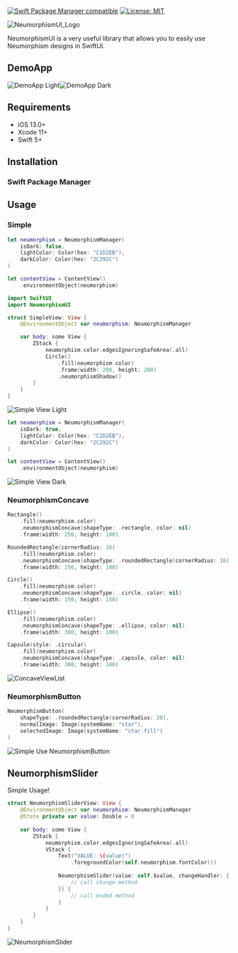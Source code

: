 [![Swift Package Manager compatible](https://img.shields.io/badge/Swift%20Package%20Manager-compatible-brightgreen.svg)](https://github.com/apple/swift-package-manager)
[![License: MIT](https://img.shields.io/badge/License-MIT-yellow.svg)](https://opensource.org/licenses/MIT)

![NeumorphismUI_Logo](https://lh3.googleusercontent.com/S1REq4Ho1X3s3aM3fuibD4byW2M_X8Jf3asUSAI8RhTjMJAg4wfJAYJwjK9pyuCsORVA39ATqgFyNStQo63lbDYMd9Skgd7RlXNmIgLKz1M84GHOPDIn5oX6zjtURMdOzde7xZcEeHlbpYQ5yZDpe1JSMGIeds4cESqPWJ81D4QrAyRYtcWwe907pj4VuLNTIgrierMptQ24HPKasILtjlETz_PCYk6uvi4qnz-gRsnkH8iw6icemOx0BNbJwuxzXBpkDgytuf-zFD96LyUxxYTkgaqey16zOhdFXUYw-_VLAA3TyqRhT9H-sp_W2T7silelzRswJYEg9L3aE8i9-nqJZYjBlvbcKlMO86saNOZGaP5o3pp-3Of3-BNDUGhsDMyhPlj3cvvRzXlfdUgJ68Wwy37eNAcK_1bWkyaIKQrRlN96KzuUGdaLhfzTJdz4xRe81NoH64aQF-KbqWeuRCsYiF4ydw36Kc8u7FXjgwtfkqYI9VrHXV24lpW1YssHeTWaUjavjLM09kU0Mz8b_NjD94KUf2-7B9ndzeLW9N1_ymRjPIuYJNpFt-7QYJ7gCTkjPqnXQzOFVZb8hm5A7kkJ5_-okKNh6efjfcCaQrNB_GqPOJls9HkvAAd1jhKdZYBo0o3_W_2_R7qnW8doMMG-gz99Li-zih4Ld-8L8dhElhUzkCCZSoIQDBxOKkF4eRNV34tJ0o_Q1l31pmnaUl0SNJuWn5WB3SkGXZiqsijRK5CY0AZ2kPI8=w1006-h273-no)


NeumorphismUI is a very useful library that allows you to easily use Neumorphism designs in SwiftUI.

## DemoApp

![DemoApp Light](https://lh3.googleusercontent.com/7p5R69dgYewih6ErvQaGviO1C1o7GbbsB3TtBdDsmtYo1P8bVLlsdym0M4TpA8nmd6OrGsfFb3fb5KMdDcWqqQ5DDQZt2bbWieYBJFMVtyt_VmkoPQBL4Xn2A3T_gzpICYHBdh7epTbzC-TLC0qDTcBMUO4taBN9jMzoAdlvps91dsWJDAelYFw7nR4NzOYRg3TH1ox7pFkoK-V8no-bG2Vr761vp7rQ55_YIhhNguD3qm2CkyToTqj59y2oFksvq3CYzVFYINP19yL8n8JM-A0ZljnGW_ZzkgFsqbS-aQIrpxcjGY5MNCoLNxO_3IckG2O4Kx7W5QBlRJWPhVUk-RhKnZbSLsWyRBkdSnWCfXAQR0hDMlYRwAXPglHIMg6UXYb0E_jlgIpT3xJ4h4de_KVCpXlanYcsslgN7Ig_onZqjU9m64jmSi734cJHGv-eAambo5k32giaLWKXnkbH-w769dk_HPeXkfQLPR5dQyLoM4X1lG_qkFRmMER5jQBxkaWS9gUWlcABqO9kP1OUVtjiLRvq9ClNAcxk4BDbRPnfVFWhRpp6AqhU0PqiPh-DhFfx-OOrqlqoQ6diUNC9WFL0ZE33_QrUA_O6Ep9VSTqzp-0zNWh9cTFpbEfHxBIogh9sZwUCoZAwcIfCi0Sfzn72_pIVA1DvLjkSOnQ19Vi2N4KoWhY2L-ZRGctXLOWXN74nN6n3f8ld2X-vkJGTfaL3t5sw0kPA6jNm9bGMMegCk10CrzyLz48L=w218-h472-no)![DemoApp Dark](https://lh3.googleusercontent.com/p32Zm1UQZn67d5a4TFK9AKubF6P-x0qrTaH9Bo2pIpbbO58EY0_ShvYkN_1gbqcOurfAtpoGw84kzj7xW0GTX_3CKpdk2bdNAsFjT8UgnnWSewWGLEcSNdISf6LeQzrx9t5XOBl8Vt8tMDbl0i6YIhG58VszTcPkzdkJGQW7LdSFTeShaXwiXkLNwS1nVYcg-H1-k0gqEVeWTzjSlknUHrq25pc_QvdRJwxQo6aPl1Sh2EExOA0AUB5St3Trf9Eoa3y5An5p0AiaYdeUDp3UeE73vUXd_hOlIy6-FijLmCMPjE5Q5c3c1UV9UWaBVUCCQdFS-40cfszDjayESP38475X0lccEUkLelJgW_alBT-wEpmRBtL0RNVjAS2mhUQcYKyRsSZqiCngkOc5jmCMn-1HFCF2Cv_vy-rpKTO2ZaS0Z9Qkxm0ExOju7uy4a41EMBx_LdNxtjJV5l0vTHZAiMv94rSFixXoIiatw3r1dP1v4u1xxcGbleKqe32CrWugNKOBPan_EA6sPpQuAHiUq8QsA-VYOncUYdb_VVtHG8mg-Mv23bPD5tiP4CqyGUjdBqpgRB9y-lOu2MDstziJTfEo7C9bMbWDzhB03jgQTxQrH2828BzPnyelcOP0R86ddont8YAN_o2iYmjC7lIbHSPO-Q1S9ckCJfAkWOpHSu-Iikhrl_J2xgWC8ev-9bebINHVHyDpOyZJSXM75UNB8iuZoAxNAhDogJjVK0iJTHOfavym3lp_oRdy=w218-h472-no)

## Requirements

+ iOS 13.0+
+ Xcode 11+
+ Swift  5+

## Installation

### Swift Package Manager


## Usage

### Simple

```swift
let neumorphism = NeumorphismManager(
    isDark: false,
    lightColor: Color(hex: "C1D2EB"),
    darkColor: Color(hex: "2C292C")
)

let contentView = ContentView()
    .environmentObject(neumorphism)
```

```swift
import SwiftUI
import NeumorphismUI

struct SimpleView: View {
    @EnvironmentObject var neumorphism: NeumorphismManager

    var body: some View {
        ZStack {
            neumorphism.color.edgesIgnoringSafeArea(.all)
            Circle()
                .fill(neumorphism.color)
                .frame(width: 200, height: 200)
                .neumorphismShadow()
        }
    }
}
```

![Simple View Light](https://lh3.googleusercontent.com/HzvANbBYq6ymdEqHlEXuwGgCWzmQGXJcCGeOAPmUJrFhyW-dUE0aM-W44jFGatvMpeYDOzHNQetVmkj6pIFxylY7xqrGEaGGEtT68sPKxx2T6ieOLWYHtgbc8m-qF5sQK5fbTskRT_ggO-fQzI7sBxq_DIYIoNAzFkY_U0gdEorFcH1rnfeDPwhC4Vemqrj5AENpKfog2llfDRmVibnumfy4dsq51aBvGEgF9LaQSjzQzkm_Mz8ZgYgkRamYoOKzM8ZzZH7difejlDb8L3JPec5a5LucrG70SYfzQYZYkeOoq8rplZ_x9a6Xq8sArZES-Kx4rIEYX1HgPyZL7jvjzAgbH_DJjdEp-gnz3Y083pNoskKcC4_OT_PNHTIo37w07NSaPVVfj-0hLUFfxARkkFQ5gRSsKYToXsuiDfyaNPw5I39Urz3BHmNaeWIcxni9xelZujTsW-KkM14RcBG2gtrklu9sIELDoNm8UV_mzHvuewaVgZr0TITnJH0LjLDxjF-Qqeytnu9HhGqBbReaK4UFwohrtcOd21REEojfpz0TZ9uuNsKNRaGqplcgYhPy48lDujX-irpahZFVFb5jKCkM8bUHpCse9lnMZTO9_mgvV4hh_2KXaUIJ6fVLAeiLrXvPI9NU6LrnPdvRj2y-B1JoAL_TSPUga3DqyTzagK76jAQh_rsJSVpAj7Sg4A2Ukf3_O2P2FMveyd47bj-ybzYVjgmHwKrB5bTwaupXUJXjjAROQQ=w377-h677-no)

```swift
let neumorphism = NeumorphismManager(
    isDark: true,
    lightColor: Color(hex: "C1D2EB"),
    darkColor: Color(hex: "2C292C")
)

let contentView = ContentView()
    .environmentObject(neumorphism)
```

![Simple View Dark](https://lh3.googleusercontent.com/aowkfsM8DhHCYOjKVqf_k22EeHBLYzj1-xyP2BJ6ygUFhdhzqGXfKaQlccC5U7pgwVtHxd-5IIVeLDH3z4YmbhPHLzVGBHPMDOZcZND2lFCXSakb0-naUInKy29KDmbW1WkLmKKpvFvF-isE06qX6bih2O_kt7Q5_Svn0AldDriq82huLgESCZpqPtxWW6-PmEdS_32ordPB7Y_c88poyvJEW7EnYWU-cteCSeQKGpfXssodgmg7HcWOdGHiTWBM2oD9oP2QYtE13tBovvOpQV4RPYAbJVlA92HzeGEJR_jUB4-8jTbp4zuKZIF_iZCMLbHB6IJocitTZ_eWC9V-LP8kFE5SLFxGCLOYh_FcvrVjdvcKIFXGLgFOwmT6Svlt0bTwqLjVmKrSDt_x01jq_WDVZbSNkayAp6Hy1XWUMb9BpO5c_HsJj876PJX35-bQXcXkwLvUMbHlcqG8EoGJb_3LUuhMDAAXV26NoweDyhG6fLLKiA8_uPM_Wbjx9S42tp9qM4joLpb5YzqDuTCKt_BVE0Ke1cyuTSdqyhN4nDhgVsTApNOsr7wgHGl_VfyYCBw8U9LFsObvTvTb11LDud9CNCYiB870iLTPBf3LEgleHa_v2OGzMe5VSauG7sVaeySO_sbIDWKuGzBgN7wmx17mn8Da5H72io4EEpW67Pk2LxPNB75QGL6EqZdaN3ZV6XezedkuYsFkTmV9Id_ghuAhVUKDCMqAi26nUxKj2b2ZCa2edQ=w377-h677-no)


### NeumorphismConcave
```swift
Rectangle()
    .fill(neumorphism.color)
    .neumorphismConcave(shapeType: .rectangle, color: nil)
    .frame(width: 256, height: 100)

RoundedRectangle(cornerRadius: 16)
    .fill(neumorphism.color)
    .neumorphismConcave(shapeType: .roundedRectangle(cornerRadius: 16), color: nil)
    .frame(width: 256, height: 100)

Circle()
    .fill(neumorphism.color)
    .neumorphismConcave(shapeType: .circle, color: nil)
    .frame(width: 150, height: 150)

Ellipse()
    .fill(neumorphism.color)
    .neumorphismConcave(shapeType: .ellipse, color: nil)
    .frame(width: 300, height: 100)

Capsule(style: .circular)
    .fill(neumorphism.color)
    .neumorphismConcave(shapeType: .capsule, color: nil)
    .frame(width: 300, height: 100)
```

![ConcaveViewList](https://lh3.googleusercontent.com/8qmkb6XSVTMdjJj3QM0rMZ7Pxa3Ox8JjtXwGebwCGFFUTx3ULB9g8bR1i1_rGBQ78VxLV38UzNJzVhDITefLh6_fDG2UO7Mp0FQEE8lGopVEug2WJYf3GeIhBTbIY1S_msOLNIOTpiX9ehdjC71d1fVaf4QvFHgTOYc9t4d2cPcraOzL0cHLHphc6WIpagw_KWBGFne5C2cY6J7mFa1gn0FtML_Bjc_JKBw4eX6U_4NUSnzA0EGGG1dzsrTHwklxpOx7DgQtEKqb06VYUOkSlxzlWJe-ZwoEwmd9ofodDYA8oWOovxALAy8RAd3njBQ42G-7aJXiyOjC822X-ixQ_Nsc8WCcq31TCnRBTQiQdUpZCOac33mxVDd-V-oafGZNDEwfyJMxf_z8cLk0-lS9Hjf0bgK5D29lCeoK3v-MnnejNToI_3VzIPeVttie9ionbbTNdkSiRmVVCURMVelBGgYieuw-t3XyfpMgRMPHqFb4ZzvPPdTfYmPN4D7OU92ObT7FzBpRWkTAQrqSMwzDMMC9pjuSlROESrbxV7EWSHBr5Z4JUhzgCYJFJWTgbDR9DPyCdILUWdL5I9Nck6SEAQemuffyURnGiTp88zWzxiXj6nJ0P5zqWFMijDp8ptdnwwaMXx9p_BFWOK9HEuh_x_oZ0qqOPTnckG66NqvaGoEVCtseziANZcDYMJC58i8XwT-7ZOwgiHhP4o-lFCH3AoaJNlKGX14TPghVj01AGTst2hByVkiCK9TA=w457-h830-no)

### NeumorphismButton

```swift
NeumorphismButton(
    shapeType: .roundedRectangle(cornerRadius: 20),
    normalImage: Image(systemName: "star"),
    selectedImage: Image(systemName: "star.fill")
)
```

![Simple Use NeumorphismButton](https://lh3.googleusercontent.com/O8FJWsok-zSCk6YzSVIQuZujVcTNeyNRuYc-OOicDlVUIChbVNDI7Ftlipdk7WOYyAg4uWzjsPnDLxhUYbQvqduR09gxfLzylmKSv47OgC__L6B6Afa5LqC3TxwYISmdQ2XBIEfuyWZf-fBWj27NMsfPfhy23FI8PwZsMZ6DafzJfyvAEXn6FV5dytZwf4CDqczXRFlniAvW23GTqKsg185qwspN2optyYR7KdYoai4TARzoc-TlLgYhnyCAEH0-stH3BH7XSjCpNe4aPe5Niub067Kf8LLdDio2K38BPfN4VDTq2P1KYF4Ahdgbcj3bw9zOIaBlTAQxcSclKrvJ-1Esp77-DFwqDEWu3vPNTulBOrx5m9cnojQo6wHG7hyb-cmIaRLZFeXLvhgKMDJobgeoGvkpDyCLv03bN4xMOqUCJvNGCNfQ6LB4fPm80uS5FAM06_4qesKreX2Ihn5DAkhV99K814h9D1y-t9K7o6iGxslrCq134moRa5Ppenz1mTl2XWsmipDaixAvqet5qrkQW0Ph3fLCjsiulwtbtCvXHxvAaqqvNS10G1Eh4fMavSMJi5ztLghkS-bQM0UgpDO4RS0E8XzbzxQ5tDnU0e7cIv1tqsWIgGTajeT-lUVhAFShRjlIDnccTuOz6dHQ4XwEFbojt7C99jY75p3NQxFvijpyOYsBtIxybcQ6pgb-vAq6nb1HXAiOjIdDm8bFOiEQC1aAvH41YbGq7utrHaEStJGsVQ=s256-no)

## NeumorphismSlider


Simple Usage!

```swift
struct NeumorphismSliderView: View {
    @EnvironmentObject var neumorphism: NeumorphismManager
    @State private var value: Double = 0
    
    var body: some View {
        ZStack {
            neumorphism.color.edgesIgnoringSafeArea(.all)
            VStack {
                Text("VALUE: \(value)")
                    .foregroundColor(self.neumorphism.fontColor())
                
                NeumorphismSlider(value: self.$value, changeHandler: {
                    // call change method
                }) {
                    // call ended method
                }
            }
        }
    }
}
```

![NeumorphismSlider](https://lh3.googleusercontent.com/0mUodfJl-_h_pVfU1ZQsjZ9HSDSadQM2I3FpUhwopxxKR_FSlfdodwOPJHTC0M7a8pkUZ8XhqCYtbUaNkhofSwLgeCCxvaN6n0UPkTrtXe0Qa471Q4bfxE6_F2GPzKkzt7G9Izu28JJ7o5qkEVh78ajlmg5AksHHvwhBK5SyLfwHZjG7uEra_lQEIcP7hUXP3QLh2hHDft3fM2m6K2LA0EOCkvkQxIPinOUV36FsqCicEJcZTKF87pNQDtZKB99R27J_PXR1sLO4x9ZM9GgYQJQgyCA9FlBu57l45Nu5OhDHG4yHYYZIePb1npiCoSZAB6cgDa_0AeWTWV5JXNHNdatEp3A52MlQx_zYdnjiamD6qWY_5VEW3jbHlT6GMQ1lZaNbWpNwUCe1-JrLmZ1aE-Gq2LbetNg9dSa2WckFnsArpcF9qH6sPqWaqnRvdu5JwwhFiX8X2SVYG4B_RBLunBm0eX_h_jF1ECT5a2Aq2nbudEamYRcryyR5qaTBjufuquoYnfOMwulpsbmTo8eeePKvSKpVIkjzFCQtpc5VvojgWIKGTqpeP715YH3Njj2vDvVDHBG7X7mTebKy3V4pWy8AV9fdYlFOZukvnXLCxz9mcURpNvz8xNIJJcvXsnZbHwHZm_2MwvQVyzdG8s0HQ-AbmSgU9otEJNrqJ2lJVJC8JvtN8GQ3941alt9jv_lWAfS-HOM1Fbia2y3FEWXAJzfjkxwZLX_EJA56tTuVBOfcOVSDR4eYyeZ6=w736-h220-no)
